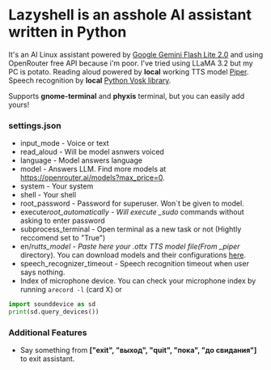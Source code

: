 # Lazyshell is an asshole AI assistant written in Python

It's an AI Linux assistant powered by [Google Gemini Flash Lite 2.0](https://openrouter.ai/google/gemini-2.0-flash-lite-preview-02-05:free) and using OpenRouter free API because i'm poor. I've tried using LLaMA 3.2 but my PC is potato.
Reading aloud powered by **local** working TTS model [Piper](https://github.com/rhasspy/piper).
Speech recognition by **local** [Python Vosk library](https://alphacephei.com/vosk/).

Supports **gnome-terminal** and **phyxis** terminal, but you can easily add yours!

### settings.json

- input_mode - Voice or text
- read_aloud - Will be model asnwers voiced
- language - Model answers language
- model - Answers LLM. Find more models at https://openrouter.ai/models?max_price=0.
- system - Your system
- shell - Your shell
- root_password - Password for superuser. Won`t be given to model.
- execute*root_automatically - Will execute \_sudo* commands without asking to enter password
- subprocess_terminal - Open terminal as a new task or not (Hightly reccomend set to "True")
- en/ru*tts_model - Paste here your .ottx TTS model file(From \_piper* directory). You can download models and their configurations [here](https://github.com/rhasspy/piper/blob/master/VOICES.md).
- speech_recognizer_timeout - Speech recognition timeout when user says nothing.
- Index of microphone device. You can check your microphone index by running `arecord -l` (card X) or

```python
import sounddevice as sd
print(sd.query_devices())
```

### Additional Features

- Say something from **["exit", "выход", "quit", "пока", "до свидания"]** to exit assistant.
